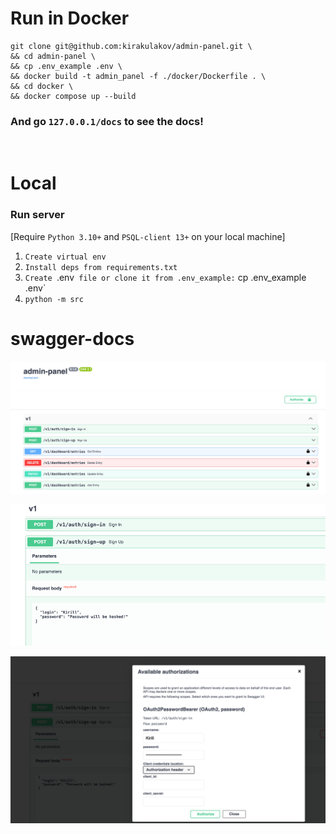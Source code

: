 # Run in Docker
```
git clone git@github.com:kirakulakov/admin-panel.git \
&& cd admin-panel \
&& cp .env_example .env \
&& docker build -t admin_panel -f ./docker/Dockerfile . \
&& cd docker \
&& docker compose up --build
```
### And go `127.0.0.1/docs` to see the docs!

<br>


# Local

### Run server
[Require `Python 3.10+` and `PSQL-client 13+` on your local machine]
1. `Create virtual env`
2. `Install deps from requirements.txt`
3. `Create `.env` file or clone it from .env_example:`
cp .env_example .env` 
4. `python -m src`

# swagger-docs

![openapi-docs](./doc/images/swagger_apis.png)

![openapi-docs](./doc/images/swagger_password_hash.png)

![openapi-docs](./doc/images/swagger_auth.png)
